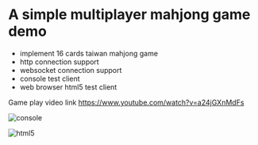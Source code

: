 # A simple multiplayer mahjong game demo

* implement 16 cards taiwan mahjong game
* http connection support
* websocket connection support
* console test client
* web browser html5 test client

Game play video link https://www.youtube.com/watch?v=a24jGXnMdFs

![console](mj_console.png)

![html5](mj_html5.png)
